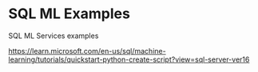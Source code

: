 # SQL ML Examples
 SQL ML Services examples
 
 https://learn.microsoft.com/en-us/sql/machine-learning/tutorials/quickstart-python-create-script?view=sql-server-ver16
